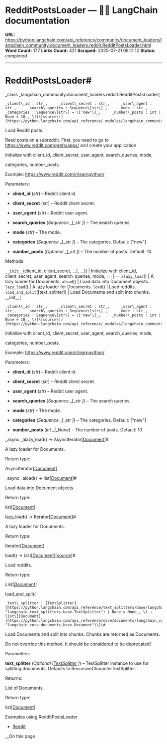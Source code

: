 # RedditPostsLoader — 🦜🔗 LangChain  documentation

**URL:** https://python.langchain.com/api_reference/community/document_loaders/langchain_community.document_loaders.reddit.RedditPostsLoader.html
**Word Count:** 177
**Links Count:** 421
**Scraped:** 2025-07-21 08:11:12
**Status:** completed

---

# RedditPostsLoader\#

_class _langchain\_community.document\_loaders.reddit.RedditPostsLoader\(

    _client\_id : str_,     _client\_secret : str_,     _user\_agent : str_,     _search\_queries : Sequence\[str\]_,     _mode : str_,     _categories : Sequence\[str\] = \['new'\]_,     _number\_posts : int | None = 10_, \)[\[source\]](https://python.langchain.com/api_reference/_modules/langchain_community/document_loaders/reddit.html#RedditPostsLoader)\#     

Load Reddit posts.

Read posts on a subreddit. First, you need to go to <https://www.reddit.com/prefs/apps/> and create your application

Initialize with client\_id, client\_secret, user\_agent, search\_queries, mode,     

categories, number\_posts.

Example: <https://www.reddit.com/r/learnpython/>

Parameters:     

  * **client\_id** \(_str_\) – Reddit client id.

  * **client\_secret** \(_str_\) – Reddit client secret.

  * **user\_agent** \(_str_\) – Reddit user agent.

  * **search\_queries** \(_Sequence_ _\[__str_ _\]_\) – The search queries.

  * **mode** \(_str_\) – The mode.

  * **categories** \(_Sequence_ _\[__str_ _\]_\) – The categories. Default: \[“new”\]

  * **number\_posts** \(_Optional_ _\[__int_ _\]_\) – The number of posts. Default: 10

Methods

`__init__`\(client\_id, client\_secret, ...\[, ...\]\) | Initialize with client\_id, client\_secret, user\_agent, search\_queries, mode,   ---|---   `alazy_load`\(\) | A lazy loader for Documents.   `aload`\(\) | Load data into Document objects.   `lazy_load`\(\) | A lazy loader for Documents.   `load`\(\) | Load reddits.   `load_and_split`\(\[text\_splitter\]\) | Load Documents and split into chunks.      \_\_init\_\_\(

    _client\_id : str_,     _client\_secret : str_,     _user\_agent : str_,     _search\_queries : Sequence\[str\]_,     _mode : str_,     _categories : Sequence\[str\] = \['new'\]_,     _number\_posts : int | None = 10_, \)[\[source\]](https://python.langchain.com/api_reference/_modules/langchain_community/document_loaders/reddit.html#RedditPostsLoader.__init__)\#     

Initialize with client\_id, client\_secret, user\_agent, search\_queries, mode,     

categories, number\_posts.

Example: <https://www.reddit.com/r/learnpython/>

Parameters:     

  * **client\_id** \(_str_\) – Reddit client id.

  * **client\_secret** \(_str_\) – Reddit client secret.

  * **user\_agent** \(_str_\) – Reddit user agent.

  * **search\_queries** \(_Sequence_ _\[__str_ _\]_\) – The search queries.

  * **mode** \(_str_\) – The mode.

  * **categories** \(_Sequence_ _\[__str_ _\]_\) – The categories. Default: \[“new”\]

  * **number\_posts** \(_int_ _|__None_\) – The number of posts. Default: 10

_async _alazy\_load\(\) → AsyncIterator\[[Document](https://python.langchain.com/api_reference/core/documents/langchain_core.documents.base.Document.html#langchain_core.documents.base.Document "langchain_core.documents.base.Document")\]\#     

A lazy loader for Documents.

Return type:     

AsyncIterator\[[Document](https://python.langchain.com/api_reference/core/documents/langchain_core.documents.base.Document.html#langchain_core.documents.base.Document "langchain_core.documents.base.Document")\]

_async _aload\(\) → list\[[Document](https://python.langchain.com/api_reference/core/documents/langchain_core.documents.base.Document.html#langchain_core.documents.base.Document "langchain_core.documents.base.Document")\]\#     

Load data into Document objects.

Return type:     

list\[[Document](https://python.langchain.com/api_reference/core/documents/langchain_core.documents.base.Document.html#langchain_core.documents.base.Document "langchain_core.documents.base.Document")\]

lazy\_load\(\) → Iterator\[[Document](https://python.langchain.com/api_reference/core/documents/langchain_core.documents.base.Document.html#langchain_core.documents.base.Document "langchain_core.documents.base.Document")\]\#     

A lazy loader for Documents.

Return type:     

Iterator\[[Document](https://python.langchain.com/api_reference/core/documents/langchain_core.documents.base.Document.html#langchain_core.documents.base.Document "langchain_core.documents.base.Document")\]

load\(\) → List\[[Document](https://python.langchain.com/api_reference/core/documents/langchain_core.documents.base.Document.html#langchain_core.documents.base.Document "langchain_core.documents.base.Document")\][\[source\]](https://python.langchain.com/api_reference/_modules/langchain_community/document_loaders/reddit.html#RedditPostsLoader.load)\#     

Load reddits.

Return type:     

_List_\[[_Document_](https://python.langchain.com/api_reference/core/documents/langchain_core.documents.base.Document.html#langchain_core.documents.base.Document "langchain_core.documents.base.Document")\]

load\_and\_split\(

    _text\_splitter : [TextSplitter](https://python.langchain.com/api_reference/text_splitters/base/langchain_text_splitters.base.TextSplitter.html#langchain_text_splitters.base.TextSplitter "langchain_text_splitters.base.TextSplitter") | None = None_, \) → list\[[Document](https://python.langchain.com/api_reference/core/documents/langchain_core.documents.base.Document.html#langchain_core.documents.base.Document "langchain_core.documents.base.Document")\]\#     

Load Documents and split into chunks. Chunks are returned as Documents.

Do not override this method. It should be considered to be deprecated\!

Parameters:     

**text\_splitter** \(_Optional_ _\[_[_TextSplitter_](https://python.langchain.com/api_reference/text_splitters/base/langchain_text_splitters.base.TextSplitter.html#langchain_text_splitters.base.TextSplitter "langchain_text_splitters.base.TextSplitter") _\]_\) – TextSplitter instance to use for splitting documents. Defaults to RecursiveCharacterTextSplitter.

Returns:     

List of Documents.

Return type:     

list\[[Document](https://python.langchain.com/api_reference/core/documents/langchain_core.documents.base.Document.html#langchain_core.documents.base.Document "langchain_core.documents.base.Document")\]

Examples using RedditPostsLoader

  * [Reddit](https://python.langchain.com/docs/integrations/document_loaders/reddit/)

__On this page